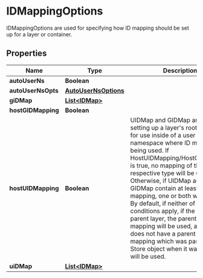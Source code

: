 

# IDMappingOptions

IDMappingOptions are used for specifying how ID mapping should be set up for a layer or container.

## Properties

| Name | Type | Description | Notes |
|------------ | ------------- | ------------- | -------------|
|**autoUserNs** | **Boolean** |  |  [optional] |
|**autoUserNsOpts** | [**AutoUserNsOptions**](AutoUserNsOptions.md) |  |  [optional] |
|**giDMap** | [**List&lt;IDMap&gt;**](IDMap.md) |  |  [optional] |
|**hostGIDMapping** | **Boolean** |  |  [optional] |
|**hostUIDMapping** | **Boolean** | UIDMap and GIDMap are used for setting up a layer&#39;s root filesystem for use inside of a user namespace where ID mapping is being used. If HostUIDMapping/HostGIDMapping is true, no mapping of the respective type will be used.  Otherwise, if UIDMap and/or GIDMap contain at least one mapping, one or both will be used.  By default, if neither of those conditions apply, if the layer has a parent layer, the parent layer&#39;s mapping will be used, and if it does not have a parent layer, the mapping which was passed to the Store object when it was initialized will be used. |  [optional] |
|**uiDMap** | [**List&lt;IDMap&gt;**](IDMap.md) |  |  [optional] |



